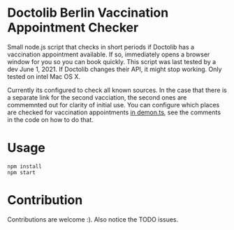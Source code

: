 # Doctolib Berlin Vaccination Appointment Checker

Small node.js script that checks in short periods if Doctolib has a vaccination appointment available. If so, immediately opens a browser window for you so you can book quickly. This script was last tested by a dev June 1, 2021. If Doctolib changes their API, it might stop working. Only tested on intel Mac OS X.

Currently its configured to check all known sources. In the case that there is a separate link for the second vacciation, the second ones are commemnted out for clarity of initial use. You can configure which places are checked for vaccination appointments [in demon.ts](https://github.com/Pita/berlin-vac-appointment-checker/blob/main/src/demon.ts), see the comments in the code on how to do that.

# Usage

```
npm install
npm start
```

# Contribution

Contributions are welcome :). Also notice the TODO issues.
